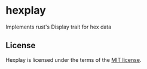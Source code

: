 # hexplay

Implements rust's Display trait for hex data


## License

Hexplay is licensed under the terms of the [MIT license][mit].



[mit]:       https://en.wikipedia.org/wiki/MIT_License
